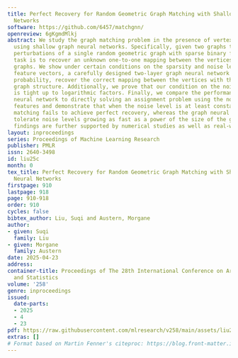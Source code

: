 ```yaml
---
title: Perfect Recovery for Random Geometric Graph Matching with Shallow Graph Neural
  Networks
software: https://github.com/6457/matchgnn/
openreview: 6gKgmdMlkj
abstract: We study the graph matching problem in the presence of vertex feature information
  using shallow graph neural networks. Specifically, given two graphs that are independent
  perturbations of a single random geometric graph with sparse binary features, the
  task is to recover an unknown one-to-one mapping between the vertices of the two
  graphs. We show under certain conditions on the sparsity and noise level of the
  feature vectors, a carefully designed two-layer graph neural network can, with high
  probability, recover the correct mapping between the vertices with the help of the
  graph structure. Additionally, we prove that our condition on the noise parameter
  is tight up to logarithmic factors. Finally, we compare the performance of the graph
  neural network to directly solving an assignment problem using the noisy vertex
  features and demonstrate that when the noise level is at least constant, this direct
  matching fails to achieve perfect recovery, whereas the graph neural network can
  tolerate noise levels growing as fast as a power of the size of the graph. Our theoretical
  findings are further supported by numerical studies as well as real-world data experiments.
layout: inproceedings
series: Proceedings of Machine Learning Research
publisher: PMLR
issn: 2640-3498
id: liu25c
month: 0
tex_title: Perfect Recovery for Random Geometric Graph Matching with Shallow Graph
  Neural Networks
firstpage: 910
lastpage: 918
page: 910-918
order: 910
cycles: false
bibtex_author: Liu, Suqi and Austern, Morgane
author:
- given: Suqi
  family: Liu
- given: Morgane
  family: Austern
date: 2025-04-23
address:
container-title: Proceedings of The 28th International Conference on Artificial Intelligence
  and Statistics
volume: '258'
genre: inproceedings
issued:
  date-parts:
  - 2025
  - 4
  - 23
pdf: https://raw.githubusercontent.com/mlresearch/v258/main/assets/liu25c/liu25c.pdf
extras: []
# Format based on Martin Fenner's citeproc: https://blog.front-matter.io/posts/citeproc-yaml-for-bibliographies/
---
```

